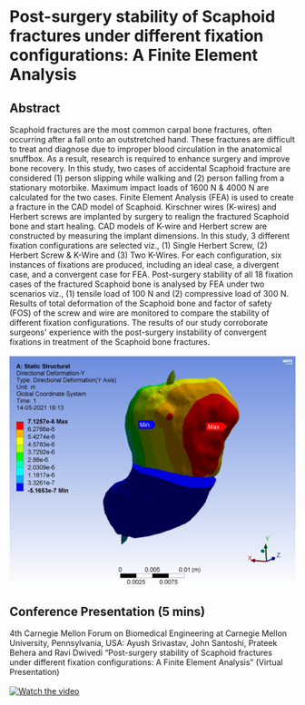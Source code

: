 # Post-surgery stability of Scaphoid fractures under different fixation configurations: A Finite Element Analysis

## Abstract

Scaphoid fractures are the most common carpal bone fractures, often occurring after a fall onto an outstretched hand. These fractures are difficult to treat and diagnose due to improper blood circulation in the anatomical snuffbox. As a result, research is required to enhance surgery and improve bone recovery. In this study, two cases of accidental Scaphoid fracture are considered (1) person slipping while walking and (2) person falling from a stationary motorbike. Maximum impact loads of 1600 N & 4000 N are calculated for the two cases. Finite Element Analysis (FEA) is used to create a fracture in the CAD model of Scaphoid. Kirschner wires (K-wires) and Herbert screws are implanted by surgery to realign the fractured Scaphoid bone and start healing. CAD models of K-wire and Herbert screw are constructed by measuring the implant dimensions. In this study, 3 different fixation configurations are selected viz., (1) Single Herbert Screw, (2) Herbert Screw & K-Wire and (3) Two K-Wires. For each configuration, six instances of fixations are produced, including an ideal case, a divergent case, and a convergent case for FEA. Post-surgery stability of all 18 fixation cases of the fractured Scaphoid bone is analysed by FEA under two scenarios viz., (1) tensile load of 100 N and (2) compressive load of 300 N. Results of total deformation of the Scaphoid bone and factor of safety (FOS) of the screw and wire are monitored to compare the stability of different fixation configurations. The results of our study corroborate surgeons' experience with the post-surgery instability of convergent fixations in treatment of the Scaphoid bone fractures.
<br><br>
![FEA Results](https://github.com/srivastav-ayush/scaphoid-analysis/blob/main/Images/Total%20Deformation%20-%20Y.jpg)


## Conference Presentation (5 mins)
4th Carnegie Mellon Forum on Biomedical Engineering at Carnegie Mellon University, Pennsylvania, USA: Ayush Srivastav, John Santoshi, Prateek Behera and Ravi Dwivedi “Post-surgery stability of Scaphoid fractures under different fixation configurations: A Finite Element Analysis” (Virtual Presentation)<br/>
<br/>
[![Watch the video](https://img.youtube.com/vi/VIp6bbmiNx4/hqdefault.jpg)](https://youtu.be/VIp6bbmiNx4)
